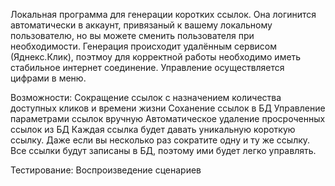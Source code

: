 Локальная программа для генерации коротких ссылок. 
Она логинится автоматически в аккаунт, привязаный к вашему локальному пользователю, но вы можете сменить пользователя при необходимости.
Генерация происходит удалённым сервисом (Яднекс.Клик), поэтмоу для корректной работы необходимо иметь стабильное интернет соединение.
Управление осуществляется цифрами в меню. 

Возможности:
  Сокращение ссылок с назначением количества доступных кликов и времени жизни
  Соханение ссылок в БД
  Управление параметрами ссылок вручную
  Автоматическое удаление просроченных ссылок из БД
  Каждая ссылка будет давать уникальную короткую ссылку. Даже если вы несколько раз сократите одну и ту же ссылку. Все ссылки будут записаны в БД, поэтому ими будет легко управлять. 

Тестирование: 
  Воспроизведение сценариев
